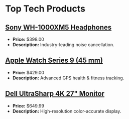 # Top Tech Products

## [Sony WH-1000XM5 Headphones](https://www.amazon.com/dp/B09XS7K6WY?tag=mychanneld-20)
- **Price:** $398.00
- **Description:** Industry-leading noise cancellation.

## [Apple Watch Series 9 (45 mm)](https://www.amazon.com/dp/B0CHX2F5SP?tag=mychanneld-20)
- **Price:** $429.00
- **Description:** Advanced GPS health & fitness tracking.

## [Dell UltraSharp 4K 27" Monitor](https://www.amazon.com/dp/B0B9GYG7D1?tag=mychanneld-20)
- **Price:** $649.99
- **Description:** High-resolution color-accurate display.

